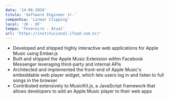 ```yaml
---
data: '14-06-2019'
titulo: 'Software Engineer Jr.'
companhia: 'Linear Clipping'
local: 'JK - DF'
tempo: 'Fevereiro - Atual'
url: 'https://institucional.ifood.com.br/'
---
```


- Developed and shipped highly interactive web applications for Apple Music using Ember.js
- Built and shipped the Apple Music Extension within Facebook Messenger leveraging third-party and internal APIs
- Architected and implemented the front-end of Apple Music's embeddable web player widget, which lets users log in and listen to full songs in the browser
- Contributed extensively to MusicKit.js, a JavaScript framework that allows developers to add an Apple Music player to their web apps